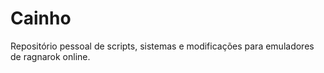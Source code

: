 Cainho
======

Repositório pessoal de scripts, sistemas e modificações para emuladores de ragnarok online.
